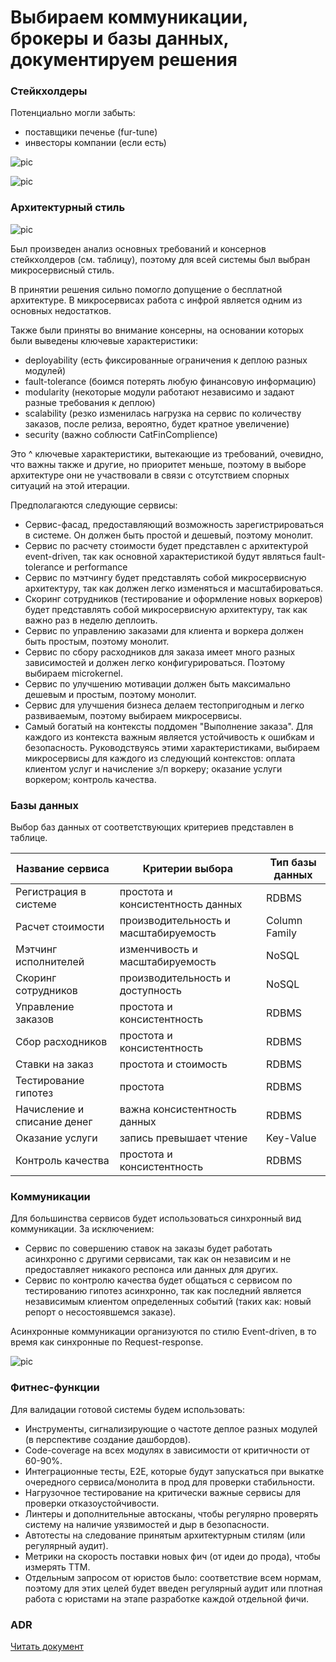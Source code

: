 # Выбираем коммуникации, брокеры и базы данных, документируем решения

### Стейкхолдеры

Потенциально могли забыть:
- поставщики печенье (fur-tune)
- инвесторы компании (если есть)

![pic](stakeholders.png)

![pic](concerns.png)

### Архитектурный стиль

![pic](arch-style.png)

Был произведен анализ основных требований и консернов стейкхолдеров (см. таблицу), поэтому для всей системы был выбран микросервисный стиль. 

В принятии решения сильно помогло допущение о бесплатной архитектуре. В микросервисах работа с инфрой является одним из основных недостатков. 

Также были приняты во внимание консерны, на основании которых были выведены ключевые характеристики:
- deployability (есть фиксированные ограничения к деплою разных модулей)
- fault-tolerance (боимся потерять любую финансовую информацию)
- modularity (некоторые модули работают независимо и задают разные требования к деплою)
- scalability (резко изменилась нагрузка на сервис по количеству заказов, после релиза, вероятно, будет кратное увеличение)
- security (важно соблюсти CatFinComplience)

Это ^ ключевые характеристики, вытекающие из требований, очевидно, что важны также и другие, но приоритет меньше, поэтому в выборе архитектуре они не участвовали в связи с отсутствием спорных ситуаций на этой итерации. 

Предполагаются следующие сервисы:
- Сервис-фасад, предоставляющий возможность зарегистрироваться в системе. Он должен быть простой и дешевый, поэтому монолит. 
- Сервис по расчету стоимости будет представлен с архитектурой event-driven, так как основной характеристикой будут являться fault-tolerance и performance
- Сервис по мэтчингу будет представлять собой микросервисную архитектуру, так как должен легко изменяться и масштабироваться. 
- Скоринг сотрудников (тестирование и оформление новых воркеров) будет представлять собой микросервисную архитектуру, так как важно раз в неделю деплоить.
- Сервис по управлению заказами для клиента и воркера должен быть простым, поэтому монолит. 
- Сервис по сбору расходников для заказа имеет много разных зависимостей и должен легко конфигурироваться. Поэтому выбираем microkernel.
- Сервис по улучшению мотивации должен быть максимально дешевым и простым, поэтому монолит. 
- Сервис для улучшения бизнеса делаем тестопригодным и легко развиваемым, поэтому выбираем микросервисы. 
- Самый богатый на контексты поддомен "Выполнение заказа". Для каждого из контекста важным является устойчивость к ошибкам и безопасность. Руководствуясь этими характеристиками, выбираем микросервисы для каждого из следующий контекстов: оплата клиентом услуг и начисление з/п воркеру; оказание услуги воркером; контроль качества. 

### Базы данных

Выбор баз данных от соответствующих критериев представлен в таблице.

|Название сервиса|Критерии выбора|Тип базы данных|
|---|---|---|
|Регистрация в системе|простота и консистентность данных|RDBMS|
|Расчет стоимости|производительность и масштабируемость|Column Family|
|Мэтчинг исполнителей|изменчивость и масштабируемость|NoSQL|
|Скоринг сотрудников|производительность и доступность|NoSQL|
|Управление заказов|простота и консистентность|RDBMS|
|Сбор расходников|простота и консистентность|RDBMS|
|Ставки на заказ|простота и стоимость|RDBMS|
|Тестирование гипотез|простота|RDBMS|
|Начисление и списание денег|важна консистентность данных|RDBMS|
|Оказание услуги|запись превышает чтение|Key-Value|
|Контроль качества|простота и консистентность|RDBMS|

### Коммуникации

Для большинства сервисов будет использоваться синхронный вид коммуникации. За исключением:
- Сервис по совершению ставок на заказы будет работать асинхронно с другими сервисами, так как он независим и не предоставляет никакого респонса или данных для других.
- Сервис по контролю качества будет общаться с сервисом по тестированию гипотез асинхронно, так как последний является независимым клиентом определенных событий (таких как: новый репорт о несостоявшемся заказе).  

Асинхронные коммуникации организуются по стилю Event-driven, в то время как синхронные по Request-response. 

![pic](services.png)

### Фитнес-функции

Для валидации готовой системы будем использовать:

- Инструменты, сигнализирующие о частоте деплое разных модулей (в перспективе создание дашбордов).
- Code-coverage на всех модулях в зависимости от критичности от 60-90%.
- Интеграционные тесты, E2E, которые будут запускаться при выкатке очередного сервиса/монолита в прод для проверки стабильности. 
- Нагрузочное тестирование на критически важные сервисы для проверки отказоустойчивости.
- Линтеры и дополнительные автосканы, чтобы регулярно проверять систему на наличие уязвимостей и дыр в безопасности.
- Автотесты на следование принятым архитектурным стилям (или регулярный аудит).
- Метрики на скорость поставки новых фич (от идеи до прода), чтобы измерять TTM.
- Отдельным запросом от юристов было: соответствие всем нормам, поэтому для этих целей будет введен регулярный аудит или плотная работа с юристами на этапе разработке каждой отдельной фичи.

### ADR

[Читать документ](ADR-001.md)